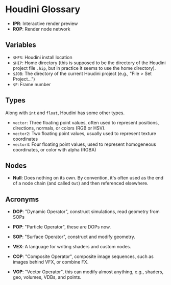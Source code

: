 # Houdini Glossary

- **IPR**: Interactive render preview
- **ROP**: Render node network

## Variables

- `$HFS`: Houdini install location
- `$HIP`: Home directory (this is supposed to be the directory of the Houdini project file `.hip`, but in practice it seems to use the home directory).
- `$JOB`: The directory of the current Houdini project (e.g., "File > Set Project...")
- `$F`: Frame number

## Types

Along with `int` and `float`, Houdini has some other types.

- `vector`: Three floating point values, often used to represent positions, directions, normals, or colors (RGB or HSV).
- `vector2`: Two floating point values, usually used to represent texture coordinates 
- `vector4`: Four floating point values, used to represent homogeneous coordinates, or color with alpha (RGBA)

## Nodes

- **Null**: Does nothing on its own. By convention, it's often used as the end of a node chain (and called `Out`) and then referenced elsewhere.

## Acronyms

- **DOP**: "Dynamic Operator", construct simulations, read geometry from SOPs
- **POP**: "Particle Operator", these are DOPs now.
- **SOP**: "Surface Operator", construct and modify geometry.
- **VEX**: A language for writing shaders and custom nodes.

- **COP**: "Composite Operator", composite image sequences, such as images behind VFX, or combine FX.
- **VOP**: "Vector Operator", this can modify almost anything, e.g., shaders, geo, volumes, VDBs, and points.
